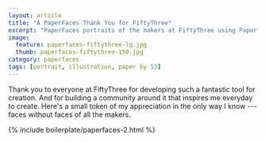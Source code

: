 ```yaml
---
layout: article
title: "A PaperFaces Thank You for FiftyThree"
excerpt: "PaperFaces portraits of the makers at FiftyThree using Paper by 53 on an iPad."
image: 
  feature: paperfaces-fiftythree-lg.jpg
  thumb: paperfaces-fiftythree-150.jpg
category: paperfaces
tags: [portrait, illustration, paper by 53]
---
```


Thank you to everyone at FiftyThree for developing such a fantastic tool for creation. And for building a community around it that inspires me everyday to create. Here's a small token of my appreciation in the only way I know --- faces without faces of all the makers.

{% include boilerplate/paperfaces-2.html %}